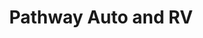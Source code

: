 ---
title: "Pathway Auto and RV"
url: /lenoir-city/pathway-auto-and-rv-hickory-creek-road/
shop: Wohnwagen
---